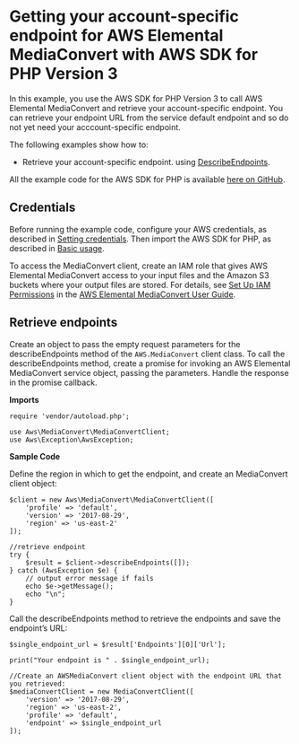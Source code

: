 # Getting your account\-specific endpoint for AWS Elemental MediaConvert with AWS SDK for PHP Version 3<a name="emc-examples-getendpoint"></a>

In this example, you use the AWS SDK for PHP Version 3 to call AWS Elemental MediaConvert and retrieve your account\-specific endpoint\. You can retrieve your endpoint URL from the service default endpoint and so do not yet need your acccount\-specific endpoint\.

The following examples show how to:
+ Retrieve your account\-specific endpoint\. using [DescribeEndpoints](https://docs.aws.amazon.com/aws-sdk-php/v3/api/api-mediaconvert-2017-08-29.html#describeendpoints)\.

All the example code for the AWS SDK for PHP is available [here on GitHub](https://github.com/awsdocs/aws-doc-sdk-examples/tree/main/php/example_code)\.

## Credentials<a name="credentials"></a>

Before running the example code, configure your AWS credentials, as described in [Setting credentials](guide_credentials.md)\. Then import the AWS SDK for PHP, as described in [Basic usage](getting-started_basic-usage.md)\.

To access the MediaConvert client, create an IAM role that gives AWS Elemental MediaConvert access to your input files and the Amazon S3 buckets where your output files are stored\. For details, see [Set Up IAM Permissions](https://docs.aws.amazon.com/mediaconvert/latest/ug/iam-role.html) in the [AWS Elemental MediaConvert User Guide](https://docs.aws.amazon.com/mediaconvert/latest/ug/)\.

## Retrieve endpoints<a name="retrieve-endpoints"></a>

Create an object to pass the empty request parameters for the describeEndpoints method of the `AWS.MediaConvert` client class\. To call the describeEndpoints method, create a promise for invoking an AWS Elemental MediaConvert service object, passing the parameters\. Handle the response in the promise callback\.

 **Imports** 

```
require 'vendor/autoload.php';

use Aws\MediaConvert\MediaConvertClient;  
use Aws\Exception\AwsException;
```

 **Sample Code** 

Define the region in which to get the endpoint, and create an MediaConvert client object:

```
$client = new Aws\MediaConvert\MediaConvertClient([
    'profile' => 'default',
    'version' => '2017-08-29',
    'region' => 'us-east-2'
]);

//retrieve endpoint
try {
    $result = $client->describeEndpoints([]);
} catch (AwsException $e) {
    // output error message if fails
    echo $e->getMessage();
    echo "\n";
}
```

Call the describeEndpoints method to retrieve the endpoints and save the endpoint’s URL:

```
$single_endpoint_url = $result['Endpoints'][0]['Url'];

print("Your endpoint is " . $single_endpoint_url);

//Create an AWSMediaConvert client object with the endpoint URL that you retrieved: 
$mediaConvertClient = new MediaConvertClient([
    'version' => '2017-08-29',
    'region' => 'us-east-2',
    'profile' => 'default',
    'endpoint' => $single_endpoint_url
]);
```